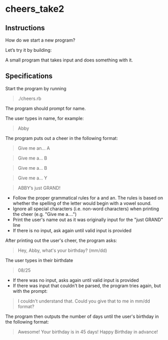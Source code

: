 # cheers_take2

## Instructions

How do we start a new program?

Let’s try it by building:

A small program that takes input and does something with it.



## Specifications

Start the program by running

>./cheers.rb

The program should prompt for name.

The user types in name, for example:

>Abby

The program puts out a cheer in the following format:

>Give me an... A

>Give me a... B

>Give me a... B

>Give me a... Y

>ABBY’s just GRAND!

* Follow the proper grammatical rules for a and an. The rules is based on whether the spelling of the letter would begin with a vowel sound.
* Ignore all special characters (i.e. non-word characters) when printing the cheer (e.g. "Give me a....")
* Print the user's name out as it was originally input for the "just GRAND" line
* If there is no input, ask again until valid input is provided

After printing out the user's cheer, the program asks:

>Hey, Abby, what's your birthday? (mm/dd)

The user types in their birthdate

>08/25

* If there was no input, asks again until valid input is provided
* If there was input that couldn't be parsed, the program tries again, but with the prompt:

>I couldn't understand that. Could you give that to me in mm/dd format?

The program then outputs the number of days until the user's birthday in the following format:

>Awesome!  Your birthday is in 45 days! Happy Birthday in advance!
